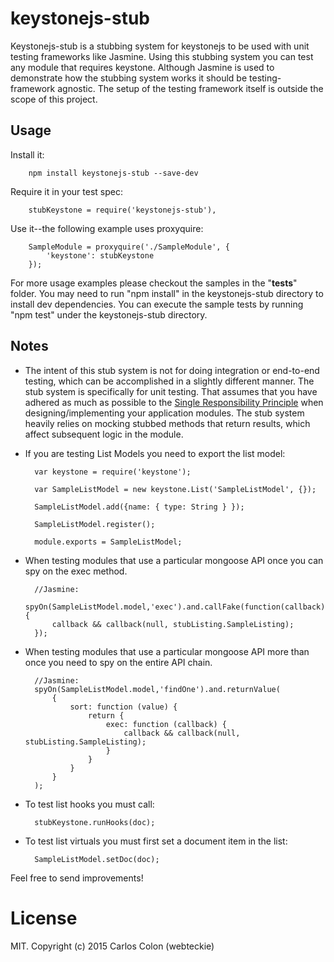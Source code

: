 # keystonejs-stub
Keystonejs-stub is a stubbing system for keystonejs to be used with unit testing frameworks like Jasmine.  Using this
stubbing system you can test any module that requires keystone.  Although Jasmine is used to demonstrate how the
stubbing system works it should be testing-framework agnostic.  The setup of the testing framework itself is outside
the scope of this project.

## Usage
Install it:

        npm install keystonejs-stub --save-dev

Require it in your test spec:

        stubKeystone = require('keystonejs-stub'),

Use it--the following example uses proxyquire:

        SampleModule = proxyquire('./SampleModule', {
            'keystone': stubKeystone
        });

For more usage examples please checkout the samples in the "__tests__" folder.  You may need to run "npm install" in the
keystonejs-stub directory to install dev dependencies.  You can execute the sample tests by running "npm test" under
the keystonejs-stub directory.


## Notes
 
- The intent of this stub system is not for doing integration or end-to-end testing, which can be accomplished in a slightly
different manner.  The stub system is specifically for unit testing.  That assumes that you have adhered as much as possible to the
[Single Responsibility Principle](https://en.wikipedia.org/wiki/Single_responsibility_principle) when designing/implementing
your application modules. The stub system heavily relies on mocking stubbed methods that return results, which affect subsequent
logic in the module.



- If you are testing List Models you need to export the list model:

        var keystone = require('keystone');

        var SampleListModel = new keystone.List('SampleListModel', {});

        SampleListModel.add({name: { type: String } });

        SampleListModel.register();

        module.exports = SampleListModel;


- When testing modules that use a particular mongoose API once you can spy on the exec method.

        //Jasmine:
        spyOn(SampleListModel.model,'exec').and.callFake(function(callback){
            callback && callback(null, stubListing.SampleListing);
        });


- When testing modules that use a particular mongoose API more than once you need to spy  on the entire API chain.

        //Jasmine:
        spyOn(SampleListModel.model,'findOne').and.returnValue(
            {
                sort: function (value) {
                    return {
                        exec: function (callback) {
                            callback && callback(null, stubListing.SampleListing);
                        }
                    }
                }
            }
        );


- To test list hooks you must call:

        stubKeystone.runHooks(doc);


- To test list virtuals you must first set a document item in the list:
 
        SampleListModel.setDoc(doc);



Feel free to send improvements!


# License

MIT. Copyright (c) 2015 Carlos Colon (webteckie)
